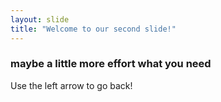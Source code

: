 ```yaml
---
layout: slide
title: "Welcome to our second slide!"
---
```

### maybe a little more effort what you need
Use the left arrow to go back!
